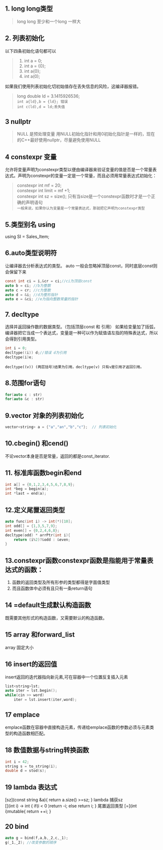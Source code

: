 ## 1. long long类型   
> long long 至少和一个long 一样大
## 2. 列表初始化
以下四条初始化语句都可以
> 1. int a = 0;
> 2. int a = {0};
> 3. int a{0};
> 4. int a(0);

如果我们使用列表初始化切初始值存在丢失信息的风险，这编译器报错。
> long double ld = 3.1415926536;  
> ```int a{ld},b = {ld}; 错误```  
> ```int c(ld),d = ld;丢失值```
## 3 nullptr
> NULL 是预处理变量 用NULL初始化指针和用0初始化指针是一样的，现在的C++最好使用nullptr，尽量避免使用NULL
## 4 constexpr 变量
允许将变量声明为constexpr类型以便由编译器来验证变量的值是否是一个常量表达式。声明为constexpr的变量一定是一个常量，而且必须用常量表达式初始化：
> constexpr int mf = 20;  
> constexpr int limit = mf +1;  
> constexpr int sz = size(); 只有当size是一个constexpr函数时才是一个正确的声明语句  
```一般来说，如果你认为变量是一个常量表达式，那就把它声明为constexpr类型```
## 5.类型别名 using
using SI = Sales_Item;
## 6.auto类型说明符
让编译器去分析表达式的类型。
auto 一般会忽略掉顶层const，同时底层const则会保留下来
```c
const int ci = i,&cr = ci;//ci为顶层const
auto b = ci; //b为整数
auto c = cr; //c为整数
auto d = &i; //d为整形指针
auto e = &ci; //e为指向整数常量的指针 
```
## 7. decltype
选择并返回操作数的数据类型。（包括顶层const 和 引用）
如果给变量加了括弧，编译器把它当成一个表达式，变量是一种可以作为赋值语左指的特殊表达式，所以会得到引用类型。
```c
int i = 0;
decltype((i)) d;//错误 d为引用
decltype(i)e;
```
```decltype((v)) (两层括号)结果为引用，decltype(v) 只有v是引用才返回引用。```
## 8.范围for语句
```c
for(auto c : str)
for(auto &c : str)
```
## 9.vector 对象的列表初始化
```c
vector<string> a = {"a","an","b","c"};  // 列表初始化
```
## 10.cbegin() 和cend()
不论vector本身是否是常量，返回的都是const_iterator.

## 11. 标准库函数begin和end
```c
int a[] = {0,1,2,3,4,5,6,7,8,9};
int *beg = begin(a);
int *last = end(a);
```
## 12.定义尾置返回类型
```c
auto func(int i) -> int(*)[10];
int odd[] = {1,3,5,7,9};
int even[] = {0,2,4,6,8}; 
decltype(odd) * arrPtr(int i){
    return (i%2)?&odd : &even;
}
```
## 13.constexpr函数constexpr函数是指能用于常量表达式的函数：
1. 函数的返回类型及所有形参的类型都得是字面值类型
2. 而且函数体中必须有且只有一条return语句
## 14 =default生成默认构造函数
既需要其他形式的构造函数，又需要默认的构造函数。
## 15 array 和forward_list
array 固定大小
## 16 insert的返回值
insert返回的迭代器指向新元素,可在容器中一个位置反复插入元素
```c
list<string>lst;
auto iter = lst.begin();
while(cin >> word)
    iter = lst.insert(iter,word);
```
## 17 emplace
emplace函数在容器中直接构造元素，传递给emplace函数的参数必须与元素类型的构造函数相匹配。
## 18 数值数据与string转换函数
```c
int i = 42;
string s = to_string(i);
double d = stod(s);
```
## 19 lambda 表达式
[sz](const string &a){
    return a.size() >=sz;
}  lambda 捕获sz  
[](int i) -> int {
    if(i < 0 )return -i;
    else return i;
}  尾置返回类型
[=](int i)mutable{
    return ++i;
}
## 20 bind
```c
auto g = bind(f,a,b,_2,c,_1);
g(_1,_2); //改变参数的顺序

```

